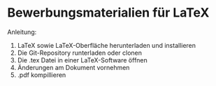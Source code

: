 # Bewerbungsmaterialien für LaTeX

Anleitung:

1) LaTeX sowie LaTeX-Oberfläche herunterladen und installieren
2) Die Git-Repository runterladen oder clonen
3) Die .tex Datei in einer LaTeX-Software öffnen
4) Änderungen am Dokument vornehmen
5) .pdf kompillieren
